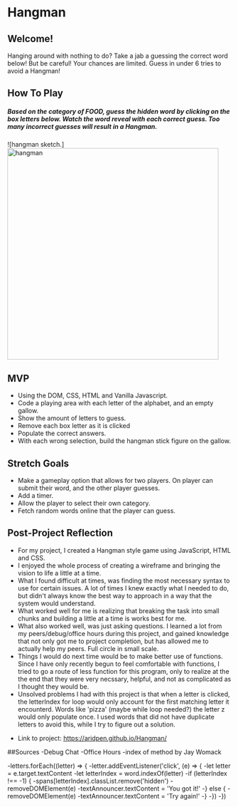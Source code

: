 # Hangman

## Welcome!

Hanging around with nothing to do? Take a jab a guessing the correct word below! But be careful! Your chances are limited. Guess in under 6 tries to avoid a Hangman!

## How To Play

##### Based on the category of FOOD, guess the hidden word by clicking on the box letters below. Watch the word reveal with each correct guess. Too many incorrect guesses will result in a Hangman.

![hangman sketch.]<img width="475" alt="hangman" src="https://user-images.githubusercontent.com/115594817/204955713-218bf1db-d239-478d-bec1-5e5af9d8c205.png">

## MVP

- Using the DOM, CSS, HTML and Vanilla Javascript.
- Code a playing area with each letter of the alphabet, and an empty gallow.
- Show the amount of letters to guess.
- Remove each box letter as it is clicked
- Populate the correct answers.
- With each wrong selection, build the hangman stick figure on the gallow.

## Stretch Goals

- Make a gameplay option that allows for two players. On player can submit their word, and the other player guesses.
- Add a timer.
- Allow the player to select their own category.
- Fetch random words online that the player can guess.

## Post-Project Reflection

- For my project, I created a Hangman style game using JavaScript, HTML and CSS.
- I enjoyed the whole process of creating a wireframe and bringing the vision to life a little at a time.
- What I found difficult at times, was finding the most necessary syntax to use for certain issues. A lot of times I knew exactly what I needed to do, but didn't always know the best way to approach in a way that the system would understand.
- What worked well for me is realizing that breaking the task into small chunks and building a little at a time is works best for me.
- What also worked well, was just asking questions. I learned a lot from my peers/debug/office hours during this project, and gained knowledge that not only got me to project completion, but has allowed me to actually help my peers. Full circle in small scale.
- Things I would do next time would be to make better use of functions. Since I have only recently begun to feel comfortable with functions, I tried to go a route of less function for this program, only to realize at the the end that they were very necssary, helpful, and not as complicated as I thought they would be.
- Unsolved problems I had with this project is that when a letter is clicked, the letterIndex for loop would only account for the first matching letter it encounterd. Words like 'pizza' (maybe while loop needed?) the letter z would only populate once. I used words that did not have duplicate letters to avoid this, while I try to figure out a solution.

* Link to project:
  https://aridpen.github.io/Hangman/

##Sources
-Debug Chat
-Office Hours
-index of method by Jay Womack

-letters.forEach((letter) => {
-letter.addEventListener('click', (e) => {
-let letter = e.target.textContent
-let letterIndex = word.indexOf(letter)
-if (letterIndex !== -1) {
-spans[letterIndex].classList.remove('hidden')
-removeDOMElement(e)
-textAnnouncer.textContent = 'You got it!'
-} else {
-removeDOMElement(e)
-textAnnouncer.textContent = 'Try again!'
-}
-})
-})
